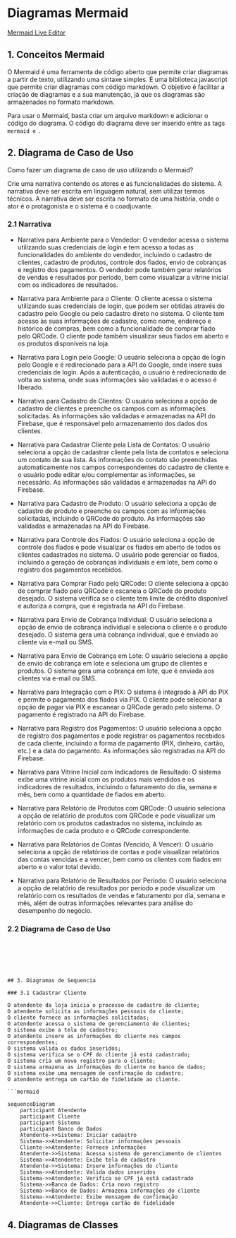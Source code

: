 # Diagramas Mermaid

[Mermaid Live Editor](https://mermaid.live/)

## 1. Conceitos Mermaid

O Mermaid é uma ferramenta de código aberto que permite criar diagramas a partir de texto, utilizando uma sintaxe simples. É uma biblioteca javascript que permite criar diagramas com código markdown. O objetivo é facilitar a criação de diagramas e a sua manutenção, já que os diagramas são armazenados no formato markdown.

Para usar o Mermaid, basta criar um arquivo markdown e adicionar o código do diagrama. O código do diagrama deve ser inserido entre as tags ```mermaid e ```.

## 2. Diagrama de Caso de Uso

Como fazer um diagrama de caso de uso utilizando o Mermaid?

Crie uma narrativa contendo os atores e as funcionalidades do sistema. A narrativa deve ser escrita em linguagem natural, sem utilizar termos técnicos. A narrativa deve ser escrita no formato de uma história, onde o ator é o protagonista e o sistema é o coadjuvante.

### 2.1 Narrativa

- Narrativa para Ambiente para o Vendedor:
O vendedor acessa o sistema utilizando suas credenciais de login e tem acesso a todas as funcionalidades do ambiente do vendedor, incluindo o cadastro de clientes, cadastro de produtos, controle dos fiados, envio de cobranças e registro dos pagamentos. O vendedor pode também gerar relatórios de vendas e resultados por período, bem como visualizar a vitrine inicial com os indicadores de resultados.

- Narrativa para Ambiente para o Cliente:
O cliente acessa o sistema utilizando suas credenciais de login, que podem ser obtidas através do cadastro pelo Google ou pelo cadastro direto no sistema. O cliente tem acesso às suas informações de cadastro, como nome, endereço e histórico de compras, bem como a funcionalidade de comprar fiado pelo QRCode. O cliente pode também visualizar seus fiados em aberto e os produtos disponíveis na loja.

- Narrativa para Login pelo Google:
O usuário seleciona a opção de login pelo Google e é redirecionado para a API do Google, onde insere suas credenciais de login. Após a autenticação, o usuário é redirecionado de volta ao sistema, onde suas informações são validadas e o acesso é liberado.

- Narrativa para Cadastro de Clientes:
O usuário seleciona a opção de cadastro de clientes e preenche os campos com as informações solicitadas. As informações são validadas e armazenadas na API do Firebase, que é responsável pelo armazenamento dos dados dos clientes.

- Narrativa para Cadastrar Cliente pela Lista de Contatos:
O usuário seleciona a opção de cadastrar cliente pela lista de contatos e seleciona um contato de sua lista. As informações do contato são preenchidas automaticamente nos campos correspondentes do cadastro de cliente e o usuário pode editar e/ou complementar as informações, se necessário. As informações são validadas e armazenadas na API do Firebase.

- Narrativa para Cadastro de Produto:
O usuário seleciona a opção de cadastro de produto e preenche os campos com as informações solicitadas, incluindo o QRCode do produto. As informações são validadas e armazenadas na API do Firebase.

- Narrativa para Controle dos Fiados:
O usuário seleciona a opção de controle dos fiados e pode visualizar os fiados em aberto de todos os clientes cadastrados no sistema. O usuário pode gerenciar os fiados, incluindo a geração de cobranças individuais e em lote, bem como o registro dos pagamentos recebidos.

- Narrativa para Comprar Fiado pelo QRCode:
O cliente seleciona a opção de comprar fiado pelo QRCode e escaneia o QRCode do produto desejado. O sistema verifica se o cliente tem limite de crédito disponível e autoriza a compra, que é registrada na API do Firebase.

- Narrativa para Envio de Cobrança Individual:
O usuário seleciona a opção de envio de cobrança individual e seleciona o cliente e o produto desejado. O sistema gera uma cobrança individual, que é enviada ao cliente via e-mail ou SMS.

- Narrativa para Envio de Cobrança em Lote:
O usuário seleciona a opção de envio de cobrança em lote e seleciona um grupo de clientes e produtos. O sistema gera uma cobrança em lote, que é enviada aos clientes via e-mail ou SMS.

- Narrativa para Integração com o PIX:
O sistema é integrado à API do PIX e permite o pagamento dos fiados via PIX. O cliente pode selecionar a opção de pagar via PIX e escanear o QRCode gerado pelo sistema. O pagamento é registrado na API do Firebase.

- Narrativa para Registro dos Pagamentos:
O usuário seleciona a opção de registro dos pagamentos e pode registrar os pagamentos recebidos de cada cliente, incluindo a forma de pagamento (PIX, dinheiro, cartão, etc.) e a data do pagamento. As informações são registradas na API do Firebase.

- Narrativa para Vitrine Inicial com Indicadores de Resultado:
O sistema exibe uma vitrine inicial com os produtos mais vendidos e os indicadores de resultados, incluindo o faturamento do dia, semana e mês, bem como a quantidade de fiados em aberto.

- Narrativa para Relatório de Produtos com QRCode:
O usuário seleciona a opção de relatório de produtos com QRCode e pode visualizar um relatório com os produtos cadastrados no sistema, incluindo as informações de cada produto e o QRCode correspondente.

- Narrativa para Relatórios de Contas (Vencido, A Vencer):
O usuário seleciona a opção de relatórios de contas e pode visualizar relatórios das contas vencidas e a vencer, bem como os clientes com fiados em aberto e o valor total devido.

- Narrativa para Relatório de Resultados por Período:
O usuário seleciona a opção de relatório de resultados por período e pode visualizar um relatório com os resultados de vendas e faturamento por dia, semana e mês, além de outras informações relevantes para análise do desempenho do negócio.

### 2.2 Diagrama de Caso de Uso

```mermaid






## 3. Diagramas de Sequencia

### 3.1 Cadastrar Cliente

O atendente da loja inicia o processo de cadastro do cliente;
O atendente solicita as informações pessoais do cliente;
O cliente fornece as informações solicitadas;
O atendente acessa o sistema de gerenciamento de clientes;
O sistema exibe a tela de cadastro;
O atendente insere as informações do cliente nos campos correspondentes;
O sistema valida os dados inseridos;
O sistema verifica se o CPF do cliente já está cadastrado;
O sistema cria um novo registro para o cliente;
O sistema armazena as informações do cliente no banco de dados;
O sistema exibe uma mensagem de confirmação do cadastro;
O atendente entrega um cartão de fidelidade ao cliente.

```mermaid

sequenceDiagram
    participant Atendente
    participant Cliente
    participant Sistema
    participant Banco de Dados
    Atendente->>Sistema: Iniciar cadastro
    Sistema->>Atendente: Solicitar informações pessoais
    Cliente->>Atendente: Fornece informações
    Atendente->>Sistema: Acessa sistema de gerenciamento de clientes
    Sistema->>Atendente: Exibe tela de cadastro
    Atendente->>Sistema: Insere informações do cliente
    Sistema->>Atendente: Valida dados inseridos
    Sistema->>Atendente: Verifica se CPF já está cadastrado
    Sistema->>Banco de Dados: Cria novo registro
    Sistema->>Banco de Dados: Armazena informações do cliente
    Sistema->>Atendente: Exibe mensagem de confirmação
    Atendente->>Cliente: Entrega cartão de fidelidade

```

## 4. Diagramas de Classes
